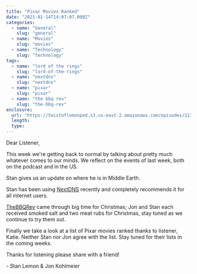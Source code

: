 ```yaml
---
title: "Pixar Movies Ranked"
date: "2021-01-14T14:07:07.000Z"
categories:
  - name: "General"
    slug: "general"
  - name: "Movies"
    slug: "movies"
  - name: "Technology"
    slug: "technology"
tags:
  - name: "lord of the rings"
    slug: "lord-of-the-rings"
  - name: "nextdns"
    slug: "nextdns"
  - name: "pixar"
    slug: "pixar"
  - name: "the bbq rev"
    slug: "the-bbq-rev"
enclosure:
  url: "https://twistoflemonpod.s3.us-east-2.amazonaws.com/episodes/117-lwatol-20210114.mp3"
  length:
  type:
---
```


Dear Listener,

This week we're getting back to normal by talking about pretty much whatever comes to our minds. We reflect on the events of last week, both on the podcast and in the US.

Stan gives us an update on where he is in Middle Earth.

Stan has been using [NextDNS](https://nextdns.io) recently and completely recommends it for all internet users.

[TheBBQRev](https://thebbqrev.com) came through big time for Christmas; Jon and Stan each received smoked salt and two meat rubs for Christmas, stay tuned as we continue to try them out.

Finally we take a look at a list of Pixar movies ranked thanks to listener, Katie. Neither Stan nor Jon agree with the list. Stay tuned for their lists in the coming weeks.

Thanks for listening please share with a friend!

\- Stan Lemon & Jon Kohlmeier
